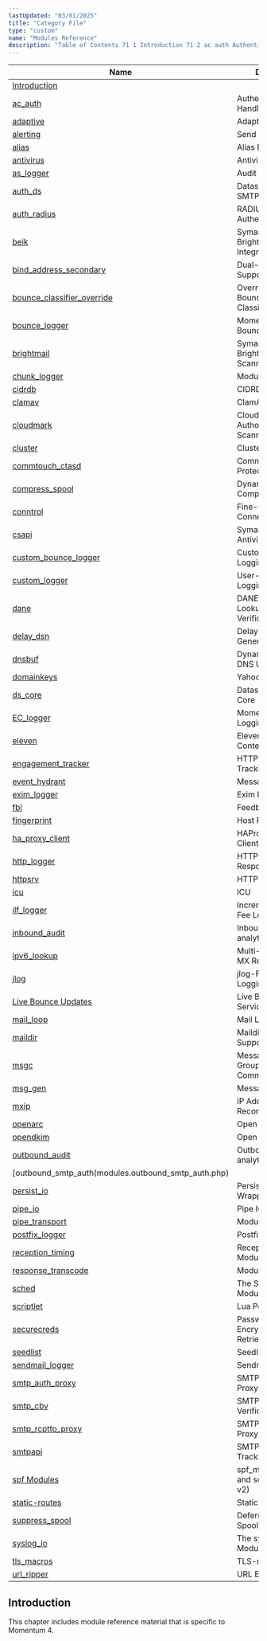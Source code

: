 ```yaml
---
lastUpdated: "03/01/2025"
title: "Category File"
type: "custom"
name: "Modules Reference"
description: "Table of Contents 71 1 Introduction 71 2 ac auth Authentication Handler 71 3 adaptive Adaptive Delivery 71 4 alerting Send Alerting Emails 71 5 alias Alias Expansion 71 6 antivirus Antivirus 71 7 as logger Audit Series Logger 71 8 auth ds Datasource based SMTP Authentication 71 9 auth..."
---
```



| Name | Description |
| ---- | ----------- | 
| [Introduction](/momentum/4/modules/#idp13700592) |   |
| [ac_auth](/momentum/4/modules/ac-auth) | Authentication Handler |
| [adaptive](/momentum/4/modules/4-adaptive) | Adaptive Delivery |
| [alerting](/momentum/4/modules/alerting) | Send Alerting Emails |
| [alias](/momentum/4/modules/alias) | Alias Expansion |
| [antivirus](/momentum/4/modules/4-antivirus) | Antivirus |
| [as_logger](/momentum/4/modules/as-logger) | Audit Series Logger |
| [auth_ds](/momentum/4/modules/auth-ds) | Datasource based SMTP Authentication |
| [auth_radius](/momentum/4/modules/auth-radius) | RADIUS based SMTP Authentication |
| [beik](/momentum/4/modules/beik) | Symantec Brightmail™ Engine Integration Kit |
| [bind_address_secondary](/momentum/4/modules/bind-address-secondary) | Dual-stack IPv4/IPv6 Support |
| [bounce_classifier_override](/momentum/4/modules/bounce-classifier-override) | Override/Augment Bounce Classifications |
| [bounce_logger](/momentum/4/modules/bounce-logger) | Momentum-Style Bounce Logging |
| [brightmail](/momentum/4/modules/brightmail) | Symantec Brightmail™ Content Scanning Support |
| [chunk_logger](/momentum/4/modules/chunk-logger) | Module |
| [cidrdb](/momentum/4/modules/cidrdb) | CIDRDB |
| [clamav](/momentum/4/modules/clamav) | ClamAV |
| [cloudmark](/momentum/4/modules/cloudmark) | Cloudmark Authority® Content Scanning |
| [cluster](/momentum/4/modules/4-modules-cluster) | Cluster |
| [commtouch_ctasd](/momentum/4/modules/commtouch) | Commtouch Spam Protection |
| [compress_spool](/momentum/4/modules/compress-spool) | Dynamic Spool Compression |
| [conntrol](/momentum/4/modules/conntrol) | Fine-Grained Connection Control |
| [csapi](/momentum/4/modules/csapi) | Symantec CSAPI Antivirus Support |
| [custom_bounce_logger](/momentum/4/modules/custom-bounce-logger) | Custom Bounce Logging |
| [custom_logger](/momentum/4/modules/custom-logger) | User-defined Logging |
| [dane](/momentum/4/modules/dane) | DANE related DNS Lookups and TLS Verifications |
| [delay_dsn](/momentum/4/modules/delay-dsn) | Delay DSN Generation |
| [dnsbuf](/momentum/4/modules/dnsbuf) | Dynamically Set the DNS UDP Buffer Size |
| [domainkeys](/momentum/4/modules/domainkeys) | Yahoo! DomainKeys |
| [ds_core](/momentum/4/modules/ds-core) | Datasource Query Core |
| [EC_logger](/momentum/4/modules/ec-logger) | Momentum-Style Logging |
| [eleven](/momentum/4/modules/eleven) | Eleven eXpurgate Content Scanning |
| [engagement_tracker](/momentum/4/modules/engage-tracker) | HTTP Engagement Tracking |
| [event_hydrant](/momentum/4/modules/event-hydrant) | Message Tracking |
| [exim_logger](/momentum/4/modules/exim-logger) | Exim Logging |
| [fbl](/momentum/4/modules/fbl) | Feedback Loop |
| [fingerprint](/momentum/4/modules/host-fingerprint) | Host Fingerprinting |
| [ha_proxy_client](/momentum/4/modules/ha-proxy-client) | HAProxy Protocol Client |
| [http_logger](/momentum/4/modules/http-logger) | HTTP Requests and Responses |
| [httpsrv](/momentum/4/modules/4-httpsrv) | HTTP Server |
| [icu](/momentum/4/modules/icu) | ICU |
| [ilf_logger](/momentum/4/modules/ilf-logger) | Incremental License Fee Logging |
| [inbound_audit](/momentum/4/modules/inbound-audit) | Inbound traffic analytics |
| [ipv6_lookup](/momentum/4/modules/ipv-6-lookup) | Multi-address-family MX Records |
| [jlog](/momentum/4/modules/jlog) | jlog-Formatted Logging |
| [Live Bounce Updates](/momentum/4/modules/live-bounce-updates) | Live Bounce Updates Service |
| [mail_loop](/momentum/4/modules/mail-loop) | Mail Loop Detection |
| [maildir](/momentum/4/modules/maildir) | Maildir Delivery Support |
| [msgc](/momentum/4/modules/msgc) | Message Systems Group Communication |
| [msg_gen](/momentum/4/modules/msg-gen) | Message Generation |
| [mxip](/momentum/4/modules/mxip) | IP Addresses In MX Records |
| [openarc](/momentum/4/modules/openarc) | Open Source ARC |
| [opendkim](/momentum/4/modules/opendkim) | Open Source DKIM |
| [outbound_audit](/momentum/4/modules/outbound-audit) | Outbound traffic analytics |
| [outbound_smtp_auth(modules.outbound_smtp_auth.php) |
| [persist_io](/momentum/4/modules/persistio) | Persistent IO Wrapper |
| [pipe_io](/momentum/4/modules/pipeio) | Pipe IO Wrapper |
| [pipe_transport](/momentum/4/modules/pipe-transport) | Module |
| [postfix_logger](/momentum/4/modules/postfix-logger) | Postfix Logging |
| [reception_timing](/momentum/4/modules/reception-timing) | Reception Timing Modules |
| [response_transcode](/momentum/4/modules/response-transcode) | Module |
| [sched](/momentum/4/modules/sched) | The Schedule Module |
| [scriptlet](/momentum/4/modules/scriptlet) | Lua Policy Scripts |
| [securecreds](/momentum/4/modules/securecreds) | Password Encryption/Credential Retrieval |
| [seedlist](/momentum/4/modules/seedlist) | Seedlist Integration |
| [sendmail_logger](/momentum/4/modules/sendmail-logger) | Sendmail Logging |
| [smtp_auth_proxy](/momentum/4/modules/smtp-auth-proxy) | SMTP Authentication Proxy |
| [smtp_cbv](/momentum/4/modules/smtp-cbv) | SMTP Callback Verification |
| [smtp_rcptto_proxy](/momentum/4/modules/smtp-rcptto-proxy) | SMTP Recipient-To Proxy |
| [smtpapi](/momentum/4/modules/smtpapi) | SMTP Engagement Tracking |
| [spf Modules](/momentum/4/modules/spf) | spf_macros, spf_v1, and senderid (SPF v2) |
| [static-routes](/momentum/4/modules/static-routes) | Static Routes |
| [suppress_spool](/momentum/4/modules/suppress-spool) | Deferred Message Spooling |
| [syslog_io](/momentum/4/modules/syslog-io) | The syslog_io Module |
| [tls_macros](/momentum/4/4-tls-macros) | TLS-related Logging |
| [url_ripper](/momentum/4/modules/url-ripper) | URL Extraction |


## <a name="idp13700592"></a> Introduction

This chapter includes module reference material that is specific to Momentum 4.
